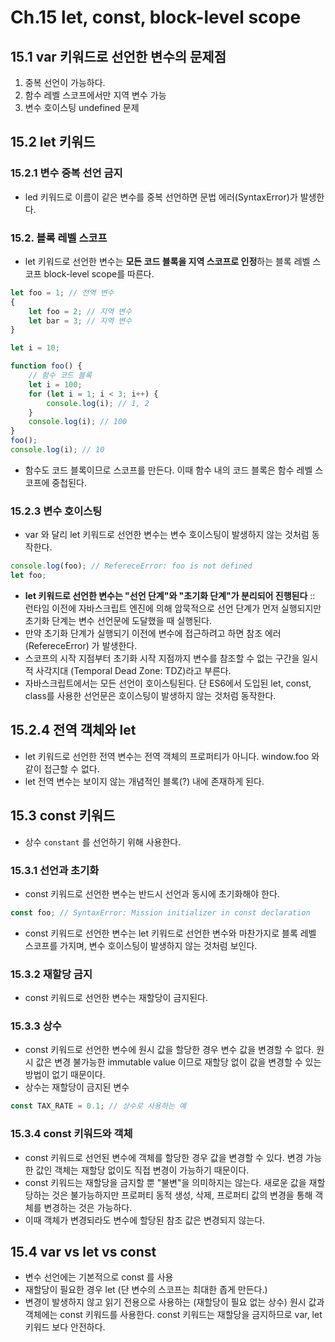 # Ch.15 let, const, block-level scope

## 15.1 var 키워드로 선언한 변수의 문제점

1. 중복 선언이 가능하다.
2. 함수 레벨 스코프에서만 지역 변수 가능
3. 변수 호이스팅 undefined 문제

## 15.2 let 키워드

### 15.2.1 변수 중복 선언 금지

- led 키워드로 이름이 같은 변수를 중복 선언하면 문법 에러(SyntaxError)가 발생한다.

### 15.2. 블록 레벨 스코프

- let 키워드로 선언한 변수는 **모든 코드 블록을 지역 스코프로 인정**하는 블록 레벨 스코프 block-level scope를 따른다.

```jsx
let foo = 1; // 전역 변수
{
	let foo = 2; // 지역 변수
	let bar = 3; // 지역 변수
}

let i = 10;

function foo() {
	// 함수 코드 블록
	let i = 100;
	for (let i = 1; i < 3; i++) {
		console.log(i); // 1, 2
	}
	console.log(i); // 100
}
foo();
console.log(i); // 10
```

- 함수도 코드 블록이므로 스코프를 만든다. 이때 함수 내의 코드 블록은 함수 레벨 스코프에 중첩된다.

### 15.2.3 변수 호이스팅

- var 와 달리 let 키워드로 선언한 변수는 변수 호이스팅이 발생하지 않는 것처럼 동작한다.

```jsx
console.log(foo); // RefereceError: foo is not defined
let foo;
```

- **let 키워드로 선언한 변수는 "선언 단계"와 "초기화 단계"가 분리되어 진행된다**
  :: 런타임 이전에 자바스크립트 엔진에 의해 암묵적으로 선언 단계가 먼저 실행되지만 초기화 단계는 변수 선언문에 도달했을 때 실행된다.
- 만약 초기화 단계가 실행되기 이전에 변수에 접근하려고 하면 참조 에러 (RefereceError) 가 발생한다.
- 스코프의 시작 지점부터 초기화 시작 지점까지 변수를 참조할 수 없는 구간을 일시적 사각지대 (Temporal Dead Zone: TDZ)라고 부른다.
- 자바스크립트에서는 모든 선언이 호이스팅된다. 단 ES6에서 도입된 let, const, class를 사용한 선언문은 호이스팅이 발생하지 않는 것처럼 동작한다.

## 15.2.4 전역 객체와 let

- let 키워드로 선언한 전역 변수는 전역 객체의 프로퍼티가 아니다. window.foo 와 같이 접근할 수 없다.
- let 전역 변수는 보이지 않는 개념적인 블록(?) 내에 존재하게 된다.

## 15.3 const 키워드

- 상수 `constant` 를 선언하기 위해 사용한다.

### 15.3.1 선언과 초기화

- const 키워드로 선언한 변수는 반드시 선언과 동시에 초기화해야 한다.

```jsx
const foo; // SyntaxError: Mission initializer in const declaration

```

- const 키워드로 선언한 변수는 let 키워드로 선언한 변수와 마찬가지로 블록 레벨 스코프를 가지며, 변수 호이스팅이 발생하지 않는 것처럼 보인다.

### 15.3.2 재할당 금지

- const 키워드로 선언한 변수는 재할당이 금지된다.

### 15.3.3 상수

- const 키워드로 선언한 변수에 원시 값을 할당한 경우 변수 값을 변경할 수 없다. 원시 값은 변경 불가능한 immutable value 이므로 재할당 없이 값을 변경할 수 있는 방법이 없기 때문이다.
- 상수는 재할당이 금지된 변수

```jsx
const TAX_RATE = 0.1; // 상수로 사용하는 예
```

### 15.3.4 const 키워드와 객체

- const 키워드로 선언된 변수에 객체를 할당한 경우 값을 변경할 수 있다. 변경 가능한 값인 객체는 재할당 없이도 직접 변경이 가능하기 때문이다.
- const 키워드는 재할당을 금지할 뿐 "불변"을 의미하지는 않는다. 새로운 값을 재할당하는 것은 불가능하지만 프로퍼티 동적 생성, 삭제, 프로퍼티 값의 변경을 통해 객체를 변경하는 것은 가능하다.
- 이때 객체가 변경되라도 변수에 할당된 참조 값은 변경되지 않는다.

## 15.4 var vs let vs const

- 변수 선언에는 기본적으로 const 를 사용
- 재할당이 필요한 경우 let (단 변수의 스코프는 최대한 좁게 만든다.)
- 변경이 발생하지 않고 읽기 전용으로 사용하는 (재할당이 필요 없는 상수) 원시 값과 객체에는 const 키워드를 사용한다. const 키워드는 재할당을 금지하므로 var, let 키워드 보다 안전하다.

